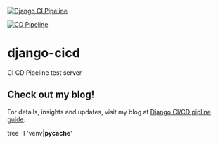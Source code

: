 [![Django CI Pipeline](https://github.com/jahirultusar/django-cicd/actions/workflows/ci.yml/badge.svg)](https://github.com/jahirultusar/django-cicd/actions/workflows/ci.yml)

[![CD Pipeline](https://github.com/jahirultusar/django-cicd/actions/workflows/cd.yml/badge.svg)](https://github.com/jahirultusar/django-cicd/actions/workflows/cd.yml)

# django-cicd
CI CD Pipeline test server

## Check out my blog!

For details, insights and updates, visit my blog at [Django CI/CD pipline guide](https://test-server.jahirultusar.com/).


tree -I 'venv|__pycache__'
